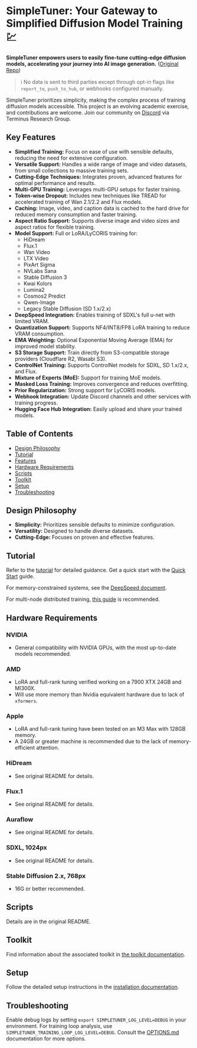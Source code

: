# SimpleTuner: Your Gateway to Simplified Diffusion Model Training 💹

**SimpleTuner empowers users to easily fine-tune cutting-edge diffusion models, accelerating your journey into AI image generation.** ([Original Repo](https://github.com/bghira/SimpleTuner))

> ℹ️ No data is sent to third parties except through opt-in flags like `report_to`, `push_to_hub`, or webhooks configured manually.

SimpleTuner prioritizes simplicity, making the complex process of training diffusion models accessible. This project is an evolving academic exercise, and contributions are welcome. Join our community on [Discord](https://discord.gg/CVzhX7ZA) via Terminus Research Group.

## Key Features

*   **Simplified Training:** Focus on ease of use with sensible defaults, reducing the need for extensive configuration.
*   **Versatile Support:** Handles a wide range of image and video datasets, from small collections to massive training sets.
*   **Cutting-Edge Techniques:** Integrates proven, advanced features for optimal performance and results.
*   **Multi-GPU Training:** Leverages multi-GPU setups for faster training.
*   **Token-wise Dropout:** Includes new techniques like TREAD for accelerated training of Wan 2.1/2.2 and Flux models.
*   **Caching:** Image, video, and caption data is cached to the hard drive for reduced memory consumption and faster training.
*   **Aspect Ratio Support:** Supports diverse image and video sizes and aspect ratios for flexible training.
*   **Model Support:** Full or LoRA/LyCORIS training for:
    *   HiDream
    *   Flux.1
    *   Wan Video
    *   LTX Video
    *   PixArt Sigma
    *   NVLabs Sana
    *   Stable Diffusion 3
    *   Kwai Kolors
    *   Lumina2
    *   Cosmos2 Predict
    *   Qwen-Image
    *   Legacy Stable Diffusion (SD 1.x/2.x)
*   **DeepSpeed Integration:** Enables training of SDXL's full u-net with limited VRAM.
*   **Quantization Support:** Supports NF4/INT8/FP8 LoRA training to reduce VRAM consumption.
*   **EMA Weighting:** Optional Exponential Moving Average (EMA) for improved model stability.
*   **S3 Storage Support:** Train directly from S3-compatible storage providers (Cloudflare R2, Wasabi S3).
*   **ControlNet Training:** Supports ControlNet models for SDXL, SD 1.x/2.x, and Flux.
*   **Mixture of Experts (MoE):** Support for training MoE models.
*   **Masked Loss Training:** Improves convergence and reduces overfitting.
*   **Prior Regularization:** Strong support for LyCORIS models.
*   **Webhook Integration:** Update Discord channels and other services with training progress.
*   **Hugging Face Hub Integration:** Easily upload and share your trained models.

## Table of Contents

*   [Design Philosophy](#design-philosophy)
*   [Tutorial](#tutorial)
*   [Features](#key-features)
*   [Hardware Requirements](#hardware-requirements)
*   [Scripts](#scripts)
*   [Toolkit](#toolkit)
*   [Setup](#setup)
*   [Troubleshooting](#troubleshooting)

## Design Philosophy

*   **Simplicity:** Prioritizes sensible defaults to minimize configuration.
*   **Versatility:** Designed to handle diverse datasets.
*   **Cutting-Edge:** Focuses on proven and effective features.

## Tutorial

Refer to the [tutorial](/TUTORIAL.md) for detailed guidance.  Get a quick start with the [Quick Start](/documentation/QUICKSTART.md) guide.

For memory-constrained systems, see the [DeepSpeed document](/documentation/DEEPSPEED.md).

For multi-node distributed training, [this guide](/documentation/DISTRIBUTED.md) is recommended.

## Hardware Requirements

### NVIDIA
*   General compatibility with NVIDIA GPUs, with the most up-to-date models recommended.

### AMD
*   LoRA and full-rank tuning verified working on a 7900 XTX 24GB and MI300X.
*   Will use more memory than Nvidia equivalent hardware due to lack of `xformers`.

### Apple
*   LoRA and full-rank tuning have been tested on an M3 Max with 128GB memory.
*   A 24GB or greater machine is recommended due to the lack of memory-efficient attention.

### HiDream
*   See original README for details.

### Flux.1
*   See original README for details.

### Auraflow
*   See original README for details.

### SDXL, 1024px
*   See original README for details.

### Stable Diffusion 2.x, 768px
*   16G or better recommended.

## Scripts

Details are in the original README.

## Toolkit

Find information about the associated toolkit in [the toolkit documentation](/toolkit/README.md).

## Setup

Follow the detailed setup instructions in the [installation documentation](/INSTALL.md).

## Troubleshooting

Enable debug logs by setting `export SIMPLETUNER_LOG_LEVEL=DEBUG` in your environment.  For training loop analysis, use `SIMPLETUNER_TRAINING_LOOP_LOG_LEVEL=DEBUG`.  Consult the [OPTIONS.md](/OPTIONS.md) documentation for more options.